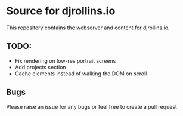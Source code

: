 # Source for djrollins.io

This repository contains the webserver and content for djrollins.io.

## TODO:
 - Fix rendering on low-res portrait screens
 - Add projects section
 - Cache elements instead of walking the DOM on scroll

## Bugs

Please raise an issue for any bugs or feel free to create a pull request
